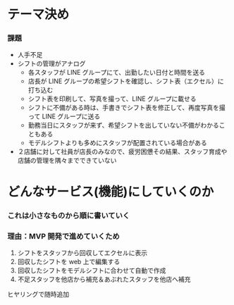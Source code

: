 # テーマ決め

### 課題

-   人手不足
-   シフトの管理がアナログ
    -   各スタッフが LINE グループにて、出勤したい日付と時間を送る
    -   店長が LINE グループの希望シフトを確認し、シフト表（エクセル）に打ち込む
    -   シフト表を印刷して、写真を撮って、LINE グループに載せる
    -   シフトに不備がある時は、手書きでシフト表を修正して、再度写真を撮って LINE グループに送る
    -   勤務当日にスタッフが来ず、希望シフトを出していない不備がわかることもある
    -   モデルシフトよりも多めにスタッフが配置されている場合がある
-   ２店舗に対して社員が店長のみなので、疲労困憊その結果、スタッフ育成や店舗の管理を隅々までできていない

# どんなサービス(機能)にしていくのか

### これは小さなものから順に書いていく

### 理由：MVP 開発で進めていくため

1. シフトをスタッフから回収してエクセルに表示
2. 回収したシフトを web 上で編集する
3. 回収したシフトをモデルシフトに合わせて自動で作成
4. 不足スタッフを他店から補充＆あぶれたスタッフを他店へ補充

ヒヤリングで随時追加
